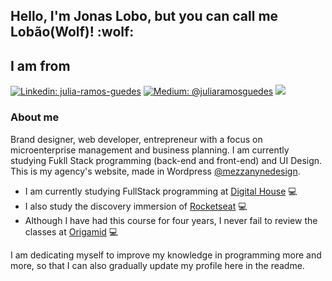 <h2>Hello, I'm Jonas Lobo, but you can call me Lobão(Wolf)! :wolf: </h2> 

## I am from

[![Linkedin: julia-ramos-guedes](https://img.shields.io/badge/-Linkedin-blue?style=flat&logo=Linkedin&logoColor=white&link=https://www.linkedin.com/in/jonaslobo/)](https://www.linkedin.com/in/jonaslobo/)
[![Medium: @juliaramosguedes](https://img.shields.io/badge/-Medium-black?style=flat&logo=Medium&logoColor=white&link=https://medium.com/@lobao84)](https://medium.com/@juliaramosguedes/)
![](https://medium.com/@lobao84) 


### About me

Brand designer, web developer, entrepreneur with a focus on microenterprise management and business planning. I am currently studying Fukll Stack programming (back-end and front-end) and UI Design.
This is my agency's website, made in Wordpress [@mezzanynedesign](https://emd.art.br/).


- I am currently studying FullStack programming at [Digital House](https://www.digitalhouse.com/br/) 💻 
- I also study the discovery immersion of [Rocketseat](https://app.rocketseat.com.br/) 💻 
- Although I have had this course for four years, I never fail to review the classes at [Origamid](https://www.origamid.com/) 💻

<p>I am dedicating myself to improve my knowledge in programming more and more, so that I can also gradually update my profile here in the readme.</p>











